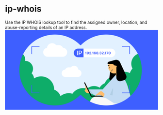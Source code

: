 # ip-whois
Use the IP WHOIS lookup tool to find the assigned owner, location, and abuse-reporting details of an IP address.
<br>
<img src="https://raw.githubusercontent.com/shafiei/ip-whois/main/banner.svg?raw=true" alt="">
